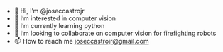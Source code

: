 - 👋 Hi, I’m @joseccastrojr
- 👀 I’m interested in computer vision
- 🌱 I’m currently learning python  
- 💞️ I’m looking to collaborate on computer vision for firefighting robots
- 📫 How to reach me joseccastrojr@gmail.com

<!---
joseccastrojr/joseccastrojr is a ✨ special ✨ repository because its `README.md` (this file) appears on your GitHub profile.
You can click the Preview link to take a look at your changes.
--->
